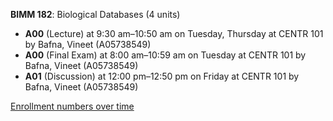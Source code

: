 **BIMM 182**: Biological Databases (4 units)

- **A00** (Lecture) at 9:30 am–10:50 am on Tuesday, Thursday at CENTR 101 by Bafna, Vineet (A05738549)
- **A00** (Final Exam) at 8:00 am–10:59 am on Tuesday at CENTR 101 by Bafna, Vineet (A05738549)
- **A01** (Discussion) at 12:00 pm–12:50 pm on Friday at CENTR 101 by Bafna, Vineet (A05738549)

[Enrollment numbers over time](./BIMM182.tsv)
